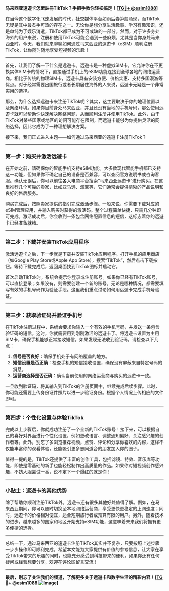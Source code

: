 **马来西亚遠遊卡怎麽註冊TikTok？手把手教你轻松搞定！[[TG💪+ @esim1088](https://t.me/s/esim1088)]**

在当今这个数字化飞速发展的时代，社交媒体平台如雨后春笋般涌现，而TikTok无疑是其中最炙手可热的存在之一。无论你是想分享生活趣事、学习有趣知识，还是单纯为了娱乐消遣，TikTok都已成为不可或缺的一部分。然而，对于许多身处海外的用户来说，注册和使用TikTok可能会遇到一些麻烦，尤其是当你身处马来西亚时。今天，我们就来聊聊如何通过马来西亚的遠遊卡（eSIM）顺利注册TikTok，让你随时随地享受短视频的乐趣！

---

首先，让我们了解一下什么是远遊卡。远遊卡是一种虚拟SIM卡，它允许你在不更换实体SIM卡的情况下，直接通过手机上的eSIM功能连接到全球各地的网络运营商。相比于传统的物理SIM卡，远遊卡具有安装方便、价格实惠、支持多国漫游等优点。对于经常需要出国旅行或者长期居住海外的人来说，远遊卡无疑是一个非常实用的选择。

那么，为什么选择远遊卡来注册TikTok呢？其实，这主要取决于你的地理位置以及网络环境。如果你目前身处马来西亚，并且还没有当地的手机号码，那么使用远遊卡就可以帮助你快速解决网络问题，从而顺利注册并使用TikTok。此外，由于TikTok对某些国家或地区的访问可能存在限制，而远遊卡能够为你提供灵活的网络选择，因此它成为了一种理想解决方案。

接下来，我们正式进入主题——如何通过马来西亚的遠遊卡注册TikTok？

---

### 第一步：购买并激活远遊卡

在开始之前，请确保你的智能手机支持eSIM功能。大多数现代智能手机都已支持这一功能，但如果你不确定自己的设备是否兼容，可以查阅官方说明书或咨询客服。确认无误后，你可以前往各大电商平台搜索“马来西亚远遊卡”进行购买。在这里推荐几个可靠的卖家，比如亚马逊、淘宝等，它们通常会提供清晰的产品说明和良好的售后服务。

购买完成后，按照卖家提供的指引完成激活步骤。一般来说，你需要下载对应的eSIM管理应用，并输入购买时获得的激活码。整个过程简单快捷，只需几分钟即可完成。激活成功后，你会收到一条包含网络配置信息的短信，这标志着你的远遊卡已经准备就绪。

---

### 第二步：下载并安装TikTok应用程序

激活远遊卡之后，下一步就是下载并安装TikTok应用程序。打开手机的应用商店（如Google Play Store或Apple App Store），搜索“TikTok”，然后点击下载按钮。等待下载完成后，返回桌面找到TikTok图标并启动它。

首次启动TikTok时，系统会提示你登录或注册账号。如果你已经有TikTok账号，可以直接登录；如果没有，则需要创建一个新的账号。无论是哪种情况，都需要填写有效的手机号码作为验证手段。这里我们重点讨论如何用远遊卡完成手机号验证。

---

### 第三步：获取验证码并验证手机号

在TikTok注册过程中，系统会要求你输入一个有效的手机号码，并发送一条包含验证码的短信。这时，你就需要用到刚刚激活的远遊卡了。将远遊卡设置为主用SIM卡，确保手机能够正常接收短信。如果发现无法收到验证码，请检查以下几点：

1. **信号是否良好**：确保手机处于有网络覆盖的地方。
2. **短信设置是否正确**：检查手机的短信接收设置，确保没有屏蔽来自特定号码的消息。
3. **运营商选择是否正确**：确认当前使用的网络运营商与购买的远遊卡一致。

一旦收到验证码，将其输入到TikTok的注册页面中，继续完成后续步骤。此时，你可能还需要上传身份证件照片以进一步验证身份。根据个人情况上传相应的文件即可。

---

### 第四步：个性化设置与体验TikTok

完成以上步骤后，你就成功注册了一个全新的TikTok账号！接下来，可以根据自己的喜好对界面进行个性化设置，例如更改语言、调整通知偏好、关注感兴趣的创作者等。此外，别忘了多浏览推荐视频，点赞、评论和分享你喜欢的内容，这样不仅能丰富你的观看体验，还能吸引更多志同道合的朋友加入你的圈子。

值得一提的是，TikTok还提供了丰富的创作工具，包括滤镜、特效、音乐库等功能，即使是零基础的新手也能轻松制作出高质量的作品。如果你对短视频创作感兴趣，不妨大胆尝试一番，说不定下一个爆红的就是你！

---

### 小贴士：远遊卡的其他优势

除了帮助你顺利注册TikTok外，远遊卡还有很多其他好处值得了解。例如，在马来西亚期间，你可以随时切换至本地网络运营商，享受更快更稳定的上网速度；同时，远遊卡的价格相对便宜，适合短期旅行者或预算有限的用户。另外，随着技术的进步，越来越多的国家和地区开始支持eSIM功能，这意味着未来我们将拥有更多便捷的选择。

---

总结一下，通过马来西亚的遠遊卡注册TikTok其实并不复杂，只要按照上述步骤一步步操作即可顺利完成。希望本文能为大家提供有价值的参考信息，让大家在享受TikTok带来的乐趣的同时，也能充分感受到科技带来的便利。如果你还有任何疑问或经验想要分享，欢迎在评论区留言交流！

---

**最后，别忘了关注我们的频道，了解更多关于远遊卡和数字生活的精彩内容！[[TG💪+ @esim1088](https://t.me/s/esim1088) ![Image](https://i.postimg.cc/4NQfJmqS/Snipaste-2025-05-13-00-14-12.png)]**